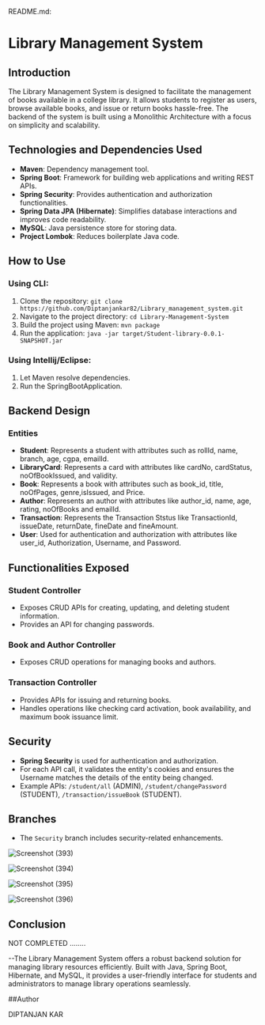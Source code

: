 README.md:

# Library Management System

## Introduction
The Library Management System is designed to facilitate the management of books available in a college library. It allows students to register as users, browse available books, and issue or return books hassle-free. The backend of the system is built using a Monolithic Architecture with a focus on simplicity and scalability.

## Technologies and Dependencies Used
- **Maven**: Dependency management tool.
- **Spring Boot**: Framework for building web applications and writing REST APIs.
- **Spring Security**: Provides authentication and authorization functionalities.
- **Spring Data JPA (Hibernate)**: Simplifies database interactions and improves code readability.
- **MySQL**: Java persistence store for storing data.
- **Project Lombok**: Reduces boilerplate Java code.

## How to Use
### Using CLI:
1. Clone the repository: `git clone https://github.com/Diptanjankar82/Library_management_system.git`
2. Navigate to the project directory: `cd Library-Management-System`
3. Build the project using Maven: `mvn package`
4. Run the application: `java -jar target/Student-library-0.0.1-SNAPSHOT.jar`

### Using Intellij/Eclipse:
1. Let Maven resolve dependencies.
2. Run the SpringBootApplication.

## Backend Design
### Entities
- **Student**: Represents a student with attributes such as rollId, name, branch, age, cgpa, emailId.
- **LibraryCard**: Represents a card with attributes like cardNo, cardStatus, noOfBookIssued, and validity.
- **Book**: Represents a book with attributes such as book_id, title, noOfPages, genre,isIssued, and Price.
- **Author**: Represents an author with attributes like author_id, name, age, rating, noOfBooks and emailId.
- **Transaction**: Represents the Transaction Ststus like TransactionId, issueDate, returnDate, fineDate and fineAmount.
- **User**: Used for authentication and authorization with attributes like user_id, Authorization, Username, and Password.



## Functionalities Exposed
### Student Controller
- Exposes CRUD APIs for creating, updating, and deleting student information.
- Provides an API for changing passwords.

### Book and Author Controller
- Exposes CRUD operations for managing books and authors.

### Transaction Controller
- Provides APIs for issuing and returning books.
- Handles operations like checking card activation, book availability, and maximum book issuance limit.

## Security
- **Spring Security** is used for authentication and authorization.
- For each API call, it validates the entity's cookies and ensures the Username matches the details of the entity being changed.
- Example APIs: `/student/all` (ADMIN), `/student/changePassword` (STUDENT), `/transaction/issueBook` (STUDENT).

## Branches
- The `Security` branch includes security-related enhancements.

![Screenshot (393)](https://github.com/Diptanjankar82/Library_management_system/assets/117863856/bcf412f6-b434-4a35-888e-3639f6642afe)

![Screenshot (394)](https://github.com/Diptanjankar82/Library_management_system/assets/117863856/5fe232da-98a9-4e70-b5c7-d8d3ba1155d2)

![Screenshot (395)](https://github.com/Diptanjankar82/Library_management_system/assets/117863856/d3e7f041-b54b-4b45-8c2a-c29daa609dd9)

![Screenshot (396)](https://github.com/Diptanjankar82/Library_management_system/assets/117863856/21209239-6667-42f4-8ac3-f59c276247fc)

## Conclusion
NOT COMPLETED ........ 

--The Library Management System offers a robust backend solution for managing library resources efficiently. Built with Java, Spring Boot, Hibernate, and MySQL, it provides a user-friendly interface for students and administrators to manage library operations seamlessly.



##Author

DIPTANJAN KAR
